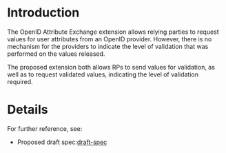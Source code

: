 # Introduction #

The OpenID Attribute Exchange extension allows relying parties to request values for user attributes from an OpenID provider. However, there is no mechanism for the providers to indicate the level of validation that was performed on the values released.

The proposed extension both allows RPs to send values for validation, as well as to request validated values, indicating the level of validation required.


# Details #

For further reference, see:
  * Proposed draft spec:<a href='http://step2.googlecode.com/svn/spec/attribute_exchange_validate/trunk/openid-attribute-exchange-validate-mode.html'>draft-spec</a>
